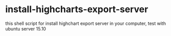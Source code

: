# install-highcharts-export-server

this shell script for install highchart export server in your computer, test with ubuntu server 15.10
